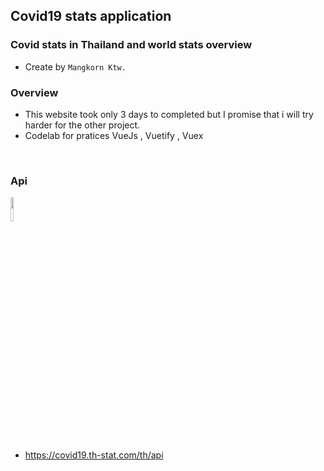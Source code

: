 ## Covid19 stats application


### Covid stats in Thailand and world stats overview
- Create by `Mangkorn Ktw.`


### Overview
- This website took only 3 days to completed but I promise that i will try harder for the other project.
- Codelab for pratices VueJs , Vuetify , Vuex

<br/>




### Api

<img src="/resource/api_pic.png" style="width: 10%;">

- https://covid19.th-stat.com/th/api
